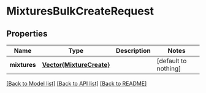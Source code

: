 # MixturesBulkCreateRequest


## Properties
Name | Type | Description | Notes
------------ | ------------- | ------------- | -------------
**mixtures** | [**Vector{MixtureCreate}**](MixtureCreate.md) |  | [default to nothing]


[[Back to Model list]](../README.md#models) [[Back to API list]](../README.md#api-endpoints) [[Back to README]](../README.md)


